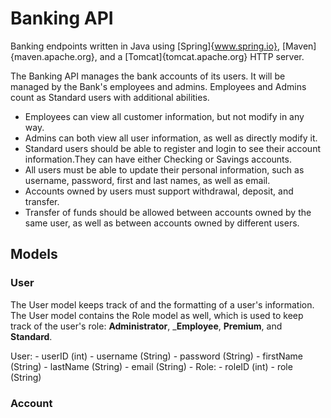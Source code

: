 # Banking API
Banking endpoints written in Java using [Spring]{www.spring.io}, [Maven]{maven.apache.org}, and a [Tomcat]{tomcat.apache.org} HTTP server.

The Banking API manages the bank accounts of its users. It will be managed by the Bank's employees and admins. Employees and Admins count as Standard users with additional abilities.
* Employees can view all customer information, but not modify in any way.
* Admins can both view all user information, as well as directly modify it.
* Standard users should be able to register and login to see their account information.They can have either Checking or Savings accounts.
* All users must be able to update their personal information, such as username, password, first and last names, as well as email.
* Accounts owned by users must support withdrawal, deposit, and transfer.
* Transfer of funds should be allowed between accounts owned by the same user, as well as between accounts owned by different users.

## Models

### User

The User model keeps track of and the formatting of a user's information. The User model contains the Role model as well, which is used to
keep track of the user's role: __Administrator__, ___Employee__, __Premium__, and __Standard__.

  User:
    - userID (int)
    - username (String)
    - password (String)
    - firstName (String)
    - lastName (String)
    - email (String)
    - Role:
      - roleID (int)
      - role (String)

### Account



